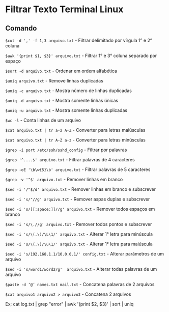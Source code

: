 # Filtrar Texto Terminal Linux

## Comando

`$cut -d ',' -f 1,3 arquivo.txt` - Filtrar delimitado por vírgula 1° e 2° coluna

`$awk '{print $1, $3}' arquivo.txt` - Filtrar 1° e 3° coluna separado por espaço

`$sort -d arquivo.txt` - Ordenar em ordem alfabética

`$uniq arquivo.txt` - Remove linhas duplicadas

`$uniq -c arquivo.txt` - Mostra número de linhas duplicadas

`$uniq -d arquivo.txt` - Mostra somente linhas únicas

`$uniq -u arquivo.txt` - Mostra somente linhas duplicadas

`$wc -l`  - Conta linhas de um arquivo

`$cat arquivo.txt | tr a-z A-Z` - Converter para letras maiúsculas

`$cat arquivo.txt | tr A-Z a-z` - Converter para letras minúsculas

`$grep -i port /etc/ssh/sshd_config` - Filtrar por palavras 

`$grep '^....$' arquivo.txt` - Filtrar palavras de 4 caracteres

`$grep -oE '\b\w{5}\b' arquivo.txt` - Filtrar palavras de 5 caracteres

`$grep -v '^$' arquivo.txt` - Remover linhas em branco

`$sed -i '/^$/d' arquivo.txt` - Remover linhas em branco e subscrever

`$sed -i 's/"//g' arquivo.txt` - Remover aspas duplas e subscrever

`$sed -i 's/[[:space:]]//g' arquivo.txt` - Remover todos espaços em branco

`$sed -i 's/\.//g' arquivo.txt` - Remover todos pontos e subscrever

`$sed -i 's/\(.\)/\L\1/' arquivo.txt` - Alterar 1° letra para minúscula

`$sed -i 's/\(.\)/\u\1/' arquivo.txt` - Alterar 1° letra para maiúscula

`$sed -i 's/192.168.1.1/10.0.0.1/' config.txt` - Alterar parâmetros de um arquivo

`$sed -i 's/word1/word2/g'  arquivo.txt` - Alterar todas palavras de um arquivo

`$paste -d ‘@’ names.txt mail.txt` - Concatena palavras de 2 arquivos

`$cat arquivo1 arquivo2 > arquivo3` - Concatena 2 arquivos



Ex; cat log.txt | grep "error" | awk '{print $2, $3}' | sort | uniq
